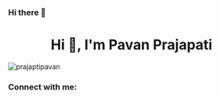### Hi there 👋

<h1 align="center">Hi 👋, I'm Pavan Prajapati</h1>
<p align="left"> <img src="https://komarev.com/ghpvc/?username=prajaptipavan&label=Profile%20views&color=0e75b6&style=flat" alt="prajaptipavan" /> </p>

<h3 align="left">Connect with me:</h3>
<p align="left">
</p>



